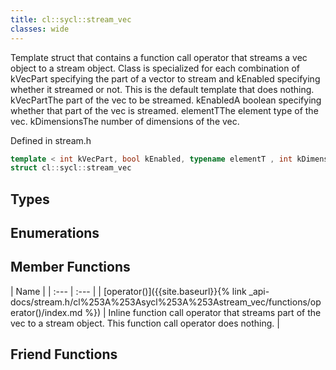 ```yaml
---
title: cl::sycl::stream_vec
classes: wide
---
```



Template struct that contains a function call operator that streams a vec object to a stream object. Class is specialized for each combination of kVecPart specifying the part of a vector to stream and kEnabled specifying whether it streamed or not. This is the default template that does nothing. kVecPartThe part of the vec to be streamed. kEnabledA boolean specifying whether that part of the vec is streamed. elementTThe element type of the vec. kDimensionsThe number of dimensions of the vec. 

Defined in stream.h

```cpp
template < int kVecPart, bool kEnabled, typename elementT , int kDimensions >
struct cl::sycl::stream_vec
```

## Types

## Enumerations

## Member Functions

  | Name |
| :--- | :--- |
| [operator()]({{site.baseurl}}{% link _api-docs/stream.h/cl%253A%253Asycl%253A%253Astream_vec/functions/operator()/index.md %}) | Inline function call operator that streams part of the vec to a stream object. This function call operator does nothing.  |


## Friend Functions

